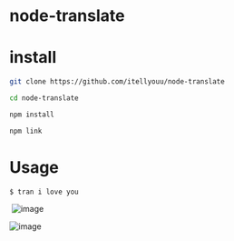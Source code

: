 # node-translate

# install
```bash
git clone https://github.com/itellyouu/node-translate

cd node-translate

npm install

npm link
```

# Usage
```bash
$ tran i love you
```

​
![image](http://o6httuwar.bkt.clouddn.com/node_tran_img1.png)

![image](http://o6httuwar.bkt.clouddn.com/node_tran_img2.png)